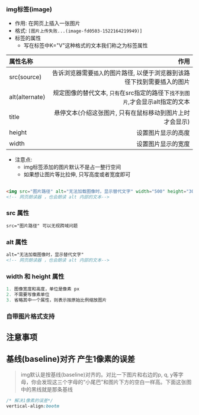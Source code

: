 ### img标签(image)

- 作用: 在网页上插入一张图片
- 格式: `[图片上传失败...(image-fd0503-1522164219949)]`
- 标签的属性
  - 写在标签中K="V"这种格式的文本我们称之为标签属性

| 属性名称       |                                                         作用 |
| :------------- | -----------------------------------------------------------: |
| src(source)    | 告诉浏览器需要`插入`的图片路径, 以便于浏览器到该路径下找到需要插入的图片 |
| alt(alternate) | 规定图像的替代文本, `只有`在src指定的路径下`找不到图片`,才会显示alt指定的文本 |
| title          |     悬停文本(介绍这张图片, 只有在鼠标移动到图片上时才会显示) |
| height         |                                           设置图片显示的高度 |
| width          |                                           设置图片显示的宽度 |

- 注意点:
  - img标签添加的图片默认不是占一整行空间
  - 如果想让图片等比拉伸, 只写高度或者宽度即可

## 

~~~html
<img src="图片路径" alt="无法加载图像时，显示替代文字" width="500" height="300">
<!-- 网页朗读器 ，也会朗读 alt 内部的文本-->
~~~

### src 属性

~~~html
src="图片路径" 可以无视跨域问题
~~~



### alt 属性

~~~html
alt="无法加载图像时，显示替代文字"
<!-- 网页朗读器 ，也会朗读 alt 内部的文本-->
~~~



### width 和 height 属性

~~~js
1. 图像宽度和高度，单位是像素 px
2. 不需要写像素单位
3. 省略其中一个属性，则表示按原始比例缩放图片
~~~

### 自带图片格式支持



## 注意事项

## 基线(baseline)对齐 产生1像素的误差

> img默认是按基线(baseline)对齐的。对比一下图片和右边的p, q, y等字母，你会发现这三个字母的“小尾巴”和图片下方的空白一样高。下面这张图中的黑线就是那条基线

```css
/* 解决1像素的误差*/
vertical-align:bootm
```

